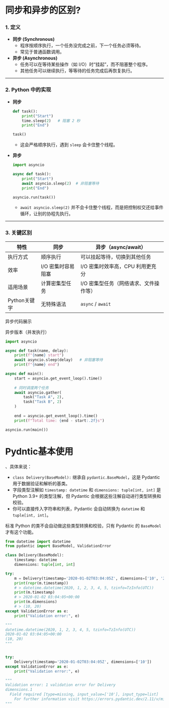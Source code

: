 # 同步和异步的区别?

### **1. 定义**

- **同步 (Synchronous)**
  - 程序按顺序执行，一个任务没完成之前，下一个任务必须等待。
  - 常见于普通函数调用。
- **异步 (Asynchronous)**
  - 任务可以在等待某些操作（如 I/O）时“挂起”，而不阻塞整个程序。
  - 其他任务可以继续执行，等等待的任务完成后再恢复执行。

------

### **2. Python 中的实现**

- **同步**

  ```python
  def task():
      print("Start")
      time.sleep(2)   # 阻塞 2 秒
      print("End")
  
  task()
  ```

  - 这会严格顺序执行，遇到 `sleep` 会卡住整个线程。

- **异步**

  ```python
  import asyncio
  
  async def task():
      print("Start")
      await asyncio.sleep(2)  # 非阻塞等待
      print("End")
  
  asyncio.run(task())
  ```

  - `await asyncio.sleep(2)` 并不会卡住整个线程，而是把控制权交还给事件循环，让别的协程先执行。

------

### **3. 关键区别**

| 特性         | 同步               | 异步（async/await）                    |
| ------------ | ------------------ | -------------------------------------- |
| 执行方式     | 顺序执行           | 可以挂起等待，切换到其他任务           |
| 效率         | I/O 密集时容易阻塞 | I/O 密集时效率高，CPU 利用更充分       |
| 适用场景     | 计算密集型任务     | I/O 密集型任务（网络请求、文件操作等） |
| Python关键字 | 无特殊语法         | `async` / `await`                      |



异步代码展示

异步版本（并发执行）

```python
import asyncio

async def task(name, delay):
    print(f"{name} start")
    await asyncio.sleep(delay)   # 非阻塞等待
    print(f"{name} end")

async def main():
    start = asyncio.get_event_loop().time()
    
    # 同时调度两个任务
    await asyncio.gather(
        task("Task A", 2),
        task("Task B", 2)
    )
    
    end = asyncio.get_event_loop().time()
    print(f"Total time: {end - start:.2f}s")

asyncio.run(main())
```

# Pydntic基本使用

、具体来说：

- `class Delivery(BaseModel):` 继承自 `pydantic.BaseModel`，这是 Pydantic 用于数据验证和解析的基类。
- 字段类型注解如 `timestamp: datetime` 和 `dimensions: tuple[int, int]` 是 Python 3.9+ 的类型注解，但 Pydantic 会根据这些注解自动进行类型转换和校验。
- 你可以直接传入字符串和列表，Pydantic 会自动转换为 `datetime` 和 `tuple[int, int]`。

标准 Python 的类不会自动做这些类型转换和校验，只有 Pydantic 的 `BaseModel` 才有这个功能。



```python
from datetime import datetime
from pydantic import BaseModel, ValidationError

class Delivery(BaseModel):
    timestamp: datetime
    dimensions: tuple[int, int]

try:
    m = Delivery(timestamp='2020-01-02T03:04:05Z', dimensions=['10', '20'])
    print(repr(m.timestamp))
    # > datetime.datetime(2020, 1, 2, 3, 4, 5, tzinfo=TzInfo(UTC))
    print(m.timestamp)
    # > 2020-01-02 03:04:05+00:00
    print(m.dimensions)
    # > (10, 20)
except ValidationError as e:
    print("Validation error:", e)

"""
datetime.datetime(2020, 1, 2, 3, 4, 5, tzinfo=TzInfo(UTC))
2020-01-02 03:04:05+00:00
(10, 20)
"""


try:
    Delivery(timestamp='2020-01-02T03:04:05Z', dimensions=['10'])
except ValidationError as e:
    print("Validation error:", e)

"""
Validation error: 1 validation error for Delivery
dimensions.1
  Field required [type=missing, input_value=['10'], input_type=list]
    For further information visit https://errors.pydantic.dev/2.11/v/missing
"""
```

